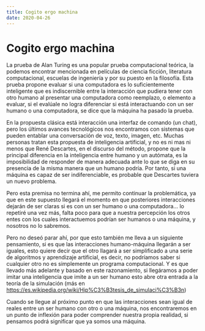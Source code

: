 ```yaml
---
title: Cogito ergo machina
date: 2020-04-26
---
```


# Cogito ergo machina

La prueba de Alan Turing es una popular prueba computacional teórica, la podemos encontrar mencionada en películas de ciencia ficción, literatura computacional, escuelas de ingeniería y por su puesto en la filosofía. Esta prueba propone evaluar si una computadora es lo suficientemente inteligente que es indiscernible entre la interacción que pudiera tener con otro humano al presentar una computadora como reemplazo, o elemento a evaluar, si el evalúale no logra diferenciar si está interactuando con un ser humano o una computadora, se dice que la máquina ha pasado la prueba.

En la propuesta clásica está interacción una interfaz de comando (un chat), pero los últimos avances tecnológicos nos encontramos con sistemas que pueden entablar una conversación de voz, texto, imagen, etc. Muchas personas tratan esta propuesta de inteligencia artificial, y no es ni mas ni menos que René Descartes, en el discurso del método, propone que la principal diferencia en la inteligencia entre humano y un autómata, es la imposibilidad de responder de manera adecuada ante lo que se diga en su presencia de la misma manera que un humano podría. Por tanto, si una máquina es capaz de ser indiferenciable, es probable que Descartes tuviera un nuevo problema.

Pero esta premisa no termina ahí, me permito continuar la problemática, ya que en este supuesto llegará el momento en que posteriores interacciones dejarán de ser claras si es con un ser humano o una computadora… lo repetiré una vez más, falta poco para que a nuestra percepción los otros entes con los cuales interactuemos podrían ser humanos o una máquina, y nosotros no lo sabremos.

Pero no deseó parar ahí, por que esto también me lleva a un siguiente pensamiento, si es que las interacciones humano-máquina llegarán a ser iguales, esto quiere decir que el otro llagará a ser simplificado a una serie de algoritmos y aprendizaje artificial, es decir, no podríamos saber si cualquier otro no es simplemente un programa computacional. Y es que llevado más adelante y basado en este razonamiento, si llegáramos a poder imitar una inteligencia que imite a un ser humano esto abre otra entrada a la teoría de la simulación (más en https://es.wikipedia.org/wiki/Hip%C3%B3tesis_de_simulaci%C3%B3n)

Cuando se llegue al próximo punto en que las interacciones sean igual de reales entre un ser humano con otro o una máquina, nos encontraremos en un punto de inflexión para poder comprender nuestra propia realidad, si pensamos podrá significar que ya somos una máquina.
